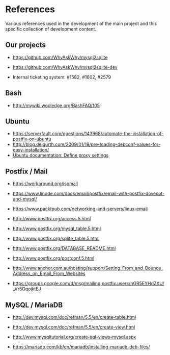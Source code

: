 # References

Various references used in the development of the main project and this
specific collection of development content.

## Our projects

- <https://github.com/WhyAskWhy/mysql2sqlite>
- <https://github.com/WhyAskWhy/mysql2sqlite-dev>

- Internal ticketing system: #1582, #1602, #2579

## Bash

- <http://mywiki.wooledge.org/BashFAQ/105>

## Ubuntu

- <https://serverfault.com/questions/143968/automate-the-installation-of-postfix-on-ubuntu>
- <http://blog.delgurth.com/2009/01/19/pre-loading-debconf-values-for-easy-installation/>
- [Ubuntu documentation: Define proxy settings](https://help.ubuntu.com/stable/ubuntu-help/net-proxy.html)

## Postfix / Mail

- <https://workaround.org/ispmail>
- <https://www.linode.com/docs/email/postfix/email-with-postfix-dovecot-and-mysql/>

- <https://www.packtpub.com/networking-and-servers/linux-email>

- <http://www.postfix.org/access.5.html>
- <http://www.postfix.org/mysql_table.5.html>
- <http://www.postfix.org/sqlite_table.5.html>
- <http://www.postfix.org/DATABASE_README.html>
- <http://www.postfix.org/postconf.5.html>

- <http://www.anchor.com.au/hosting/support/Setting_From_and_Bounce_Address_on_Email_From_Websites>
- <https://groups.google.com/d/msg/mailing.postfix.users/nGR5EYHdZXU/_Vr5OqojktEJ>

## MySQL / MariaDB

- <http://dev.mysql.com/doc/refman/5.5/en/create-table.html>
- <http://dev.mysql.com/doc/refman/5.5/en/create-view.html>
- <http://www.mysqltutorial.org/create-sql-views-mysql.aspx>

- <https://mariadb.com/kb/en/mariadb/installing-mariadb-deb-files/>
